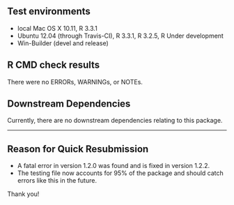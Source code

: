 ## Test environments
* local Mac OS X 10.11, R 3.3.1
* Ubuntu 12.04 (through Travis-CI), R 3.3.1, R 3.2.5, R Under development
* Win-Builder (devel and release)

## R CMD check results
There were no ERRORs, WARNINGs, or NOTEs.

## Downstream Dependencies
Currently, there are no downstream dependencies relating to this package.

------

## Reason for Quick Resubmission
* A fatal error in version 1.2.0 was found and is fixed in version 1.2.2.
* The testing file now accounts for 95% of the package and should catch errors like this in the future.

Thank you!